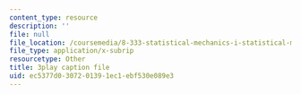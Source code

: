 ```yaml
---
content_type: resource
description: ''
file: null
file_location: /coursemedia/8-333-statistical-mechanics-i-statistical-mechanics-of-particles-fall-2013/ec5377d0307201391ec1ebf530e089e3_34lmLIYpkYQ.srt
file_type: application/x-subrip
resourcetype: Other
title: 3play caption file
uid: ec5377d0-3072-0139-1ec1-ebf530e089e3
---
```

